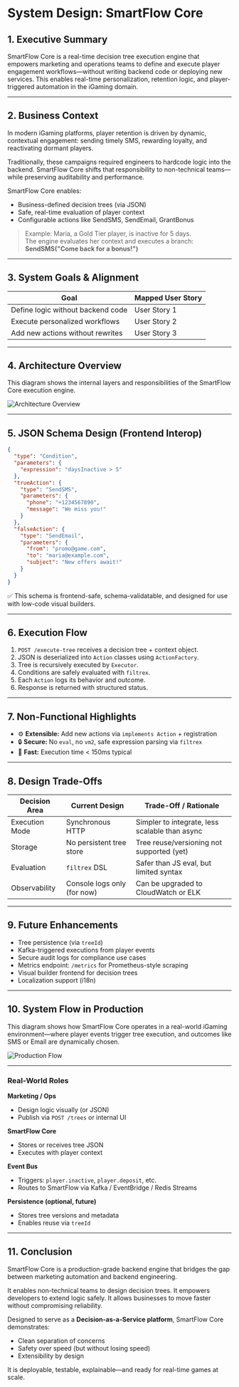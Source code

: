 
# System Design: SmartFlow Core

## 1. Executive Summary

SmartFlow Core is a real-time decision tree execution engine that empowers marketing and operations teams to define and execute player engagement workflows—without writing backend code or deploying new services. This enables real-time personalization, retention logic, and player-triggered automation in the iGaming domain.

---

## 2. Business Context

In modern iGaming platforms, player retention is driven by dynamic, contextual engagement: sending timely SMS, rewarding loyalty, and reactivating dormant players.

Traditionally, these campaigns required engineers to hardcode logic into the backend. SmartFlow Core shifts that responsibility to non-technical teams—while preserving auditability and performance.

SmartFlow Core enables:

- Business-defined decision trees (via JSON)
- Safe, real-time evaluation of player context
- Configurable actions like SendSMS, SendEmail, GrantBonus

> Example: Maria, a Gold Tier player, is inactive for 5 days.  
> The engine evaluates her context and executes a branch:  
> **SendSMS("Come back for a bonus!")**

---

## 3. System Goals & Alignment

| Goal                                | Mapped User Story |
|-------------------------------------|-------------------|
| Define logic without backend code   | User Story 1      |
| Execute personalized workflows      | User Story 2      |
| Add new actions without rewrites    | User Story 3      |

---

## 4. Architecture Overview

This diagram shows the internal layers and responsibilities of the SmartFlow Core execution engine.

![Architecture Overview](./images/architecture.png)

---

## 5. JSON Schema Design (Frontend Interop)

```json
{
  "type": "Condition",
  "parameters": {
    "expression": "daysInactive > 5"
  },
  "trueAction": {
    "type": "SendSMS",
    "parameters": {
      "phone": "+1234567890",
      "message": "We miss you!"
    }
  },
  "falseAction": {
    "type": "SendEmail",
    "parameters": {
      "from": "promo@game.com",
      "to": "maria@example.com",
      "subject": "New offers await!"
    }
  }
}
```

✅ This schema is frontend-safe, schema-validatable, and designed for use with low-code visual builders.

---

## 6. Execution Flow

1. `POST /execute-tree` receives a decision tree + context object.
2. JSON is deserialized into `Action` classes using `ActionFactory`.
3. Tree is recursively executed by `Executor`.
4. Conditions are safely evaluated with `filtrex`.
5. Each `Action` logs its behavior and outcome.
6. Response is returned with structured status.

---

## 7. Non-Functional Highlights

- ⚙️ **Extensible:** Add new actions via `implements Action` + registration
- 🔒 **Secure:** No `eval`, no `vm2`, safe expression parsing via `filtrex`
- 🚀 **Fast:** Execution time < 150ms typical

---

## 8. Design Trade-Offs

| Decision Area  | Current Design               | Trade-Off / Rationale                      |
|----------------|------------------------------|--------------------------------------------|
| Execution Mode | Synchronous HTTP             | Simpler to integrate, less scalable than async |
| Storage        | No persistent tree store     | Tree reuse/versioning not supported (yet)  |
| Evaluation     | `filtrex` DSL                | Safer than JS eval, but limited syntax     |
| Observability  | Console logs only (for now)  | Can be upgraded to CloudWatch or ELK       |

---

## 9. Future Enhancements

- Tree persistence (via `treeId`)  
- Kafka-triggered executions from player events  
- Secure audit logs for compliance use cases  
- Metrics endpoint: `/metrics` for Prometheus-style scraping  
- Visual builder frontend for decision trees  
- Localization support (i18n)

---

## 10. System Flow in Production

This diagram shows how SmartFlow Core operates in a real-world iGaming environment—where player events trigger tree execution, and outcomes like SMS or Email are dynamically chosen.

![Production Flow](./images/production.png)

---

### Real-World Roles

**Marketing / Ops**
- Design logic visually (or JSON)
- Publish via `POST /trees` or internal UI

**SmartFlow Core**
- Stores or receives tree JSON
- Executes with player context

**Event Bus**
- Triggers: `player.inactive`, `player.deposit`, etc.
- Routes to SmartFlow via Kafka / EventBridge / Redis Streams

**Persistence (optional, future)**
- Stores tree versions and metadata
- Enables reuse via `treeId`

---

## 11. Conclusion

SmartFlow Core is a production-grade backend engine that bridges the gap between marketing automation and backend engineering.

It enables non-technical teams to design decision trees. It empowers developers to extend logic safely. It allows businesses to move faster without compromising reliability.

Designed to serve as a **Decision-as-a-Service platform**, SmartFlow Core demonstrates:

- Clean separation of concerns
- Safety over speed (but without losing speed)
- Extensibility by design

It is deployable, testable, explainable—and ready for real-time games at scale.
